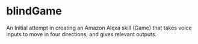 # blindGame
An Initial attempt in creating an Amazon Alexa skill (Game) that takes voice inputs to move in four directions, and gives relevant outputs.
